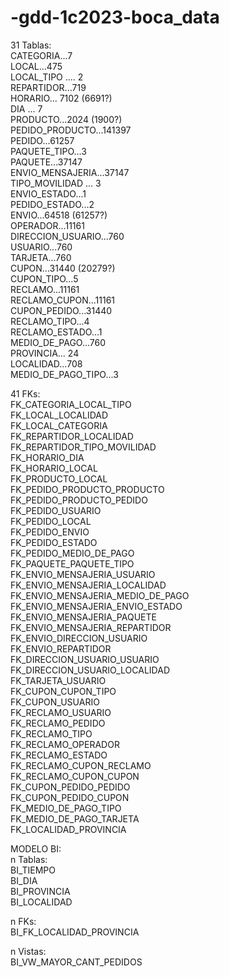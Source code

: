 # -gdd-1c2023-boca_data

31 Tablas:  
CATEGORIA...7  
LOCAL...475  
LOCAL_TIPO .... 2  
REPARTIDOR...719  
HORARIO... 7102 (6691?)  
DIA ... 7  
PRODUCTO...2024 (1900?)  
PEDIDO_PRODUCTO...141397  
PEDIDO...61257  
PAQUETE_TIPO...3  
PAQUETE...37147  
ENVIO_MENSAJERIA...37147  
TIPO_MOVILIDAD ... 3  
ENVIO_ESTADO...1  
PEDIDO_ESTADO...2  
ENVIO...64518 (61257?)  
OPERADOR...11161  
DIRECCION_USUARIO...760  
USUARIO...760  
TARJETA...760  
CUPON...31440 (20279?)  
CUPON_TIPO...5  
RECLAMO...11161  
RECLAMO_CUPON...11161  
CUPON_PEDIDO...31440  
RECLAMO_TIPO...4  
RECLAMO_ESTADO...1  
MEDIO_DE_PAGO...760  
PROVINCIA... 24  
LOCALIDAD...708  
MEDIO_DE_PAGO_TIPO...3  

41 FKs:  
FK_CATEGORIA_LOCAL_TIPO  
FK_LOCAL_LOCALIDAD  
FK_LOCAL_CATEGORIA  
FK_REPARTIDOR_LOCALIDAD  
FK_REPARTIDOR_TIPO_MOVILIDAD  
FK_HORARIO_DIA  
FK_HORARIO_LOCAL  
FK_PRODUCTO_LOCAL  
FK_PEDIDO_PRODUCTO_PRODUCTO  
FK_PEDIDO_PRODUCTO_PEDIDO  
FK_PEDIDO_USUARIO  
FK_PEDIDO_LOCAL  
FK_PEDIDO_ENVIO  
FK_PEDIDO_ESTADO  
FK_PEDIDO_MEDIO_DE_PAGO  
FK_PAQUETE_PAQUETE_TIPO  
FK_ENVIO_MENSAJERIA_USUARIO  
FK_ENVIO_MENSAJERIA_LOCALIDAD  
FK_ENVIO_MENSAJERIA_MEDIO_DE_PAGO  
FK_ENVIO_MENSAJERIA_ENVIO_ESTADO  
FK_ENVIO_MENSAJERIA_PAQUETE  
FK_ENVIO_MENSAJERIA_REPARTIDOR  
FK_ENVIO_DIRECCION_USUARIO  
FK_ENVIO_REPARTIDOR  
FK_DIRECCION_USUARIO_USUARIO  
FK_DIRECCION_USUARIO_LOCALIDAD  
FK_TARJETA_USUARIO  
FK_CUPON_CUPON_TIPO  
FK_CUPON_USUARIO  
FK_RECLAMO_USUARIO  
FK_RECLAMO_PEDIDO  
FK_RECLAMO_TIPO  
FK_RECLAMO_OPERADOR  
FK_RECLAMO_ESTADO  
FK_RECLAMO_CUPON_RECLAMO  
FK_RECLAMO_CUPON_CUPON  
FK_CUPON_PEDIDO_PEDIDO  
FK_CUPON_PEDIDO_CUPON  
FK_MEDIO_DE_PAGO_TIPO  
FK_MEDIO_DE_PAGO_TARJETA  
FK_LOCALIDAD_PROVINCIA  


MODELO BI:  
n Tablas:  
BI_TIEMPO  
BI_DIA  
BI_PROVINCIA  
BI_LOCALIDAD  


n FKs:  
BI_FK_LOCALIDAD_PROVINCIA  


n Vistas:  
BI_VW_MAYOR_CANT_PEDIDOS  
